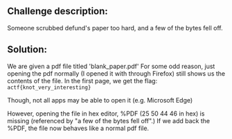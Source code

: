 ## Challenge description:
Someone scrubbed defund's paper too hard, and a few of the bytes fell off.

## Solution:

We are given a pdf file titled 'blank_paper.pdf'
For some odd reason, just opening the pdf normally (I opened it with through Firefox) still shows us the contents of the 
file. In the first page, we get the flag: `actf{knot_very_interesting}`

Though, not all apps may be able to open it (e.g. Microsoft Edge)

However, opening the file in hex editor, %PDF (25 50 44 46 in hex) is missing (referenced by "a few of the bytes fell off".)
If we add back the %PDF, the file now behaves like a normal pdf file.
